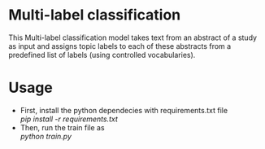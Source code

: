 # Multi-label classification
This Multi-label classification model takes text from an abstract of a study as input and assigns topic labels to each of these abstracts from a predefined list of labels (using controlled vocabularies).

# Usage
* First, install the python dependecies with requirements.txt file  
   _pip install -r requirements.txt_   
* Then, run the train file as    
   _python train.py_
